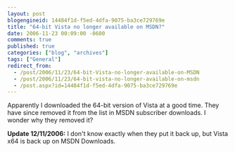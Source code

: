 ```yaml
---
layout: post
blogengineid: 14484f1d-f5ed-4dfa-9075-ba3ce729769e
title: "64-bit Vista no longer available on MSDN?"
date: 2006-11-23 00:09:00 -0600
comments: true
published: true
categories: ["blog", "archives"]
tags: ["General"]
redirect_from: 
  - /post/2006/11/23/64-bit-Vista-no-longer-available-on-MSDN
  - /post/2006/11/23/64-bit-vista-no-longer-available-on-msdn
  - /post.aspx?id=14484f1d-f5ed-4dfa-9075-ba3ce729769e
---
```

<!-- more -->

Apparently I downloaded the 64-bit version of Vista at a good time. They have since removed it from the list in MSDN subscriber downloads. I wonder why they removed it?

<STRONG>Update 12/11/2006:</STRONG> I don't know exactly when they put it back up, but Vista x64 is back up on MSDN Downloads.
